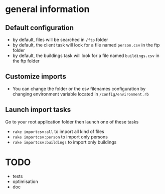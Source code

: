 # general information

## Default configuration 

*  by default, files will be searched in `/ftp` folder
*  by default, the client task will look for a file named `person.csv` in the ftp folder
*  by default, the buildings task will look for a file named `buildings.csv` in the ftp folder
	
## Customize imports 

* You can change the folder or the csv filenames configuration by changing environment variable located in `/config/environment.rb`

## Launch import tasks
Go to your root application folder then launch one of these tasks

*  `rake importcsv:all` to import all kind of files
*  `rake importcsv:person` to import only persons
*  `rake importcsv:buildings` to import only buildings

# TODO

* tests
* optimisation
* doc
